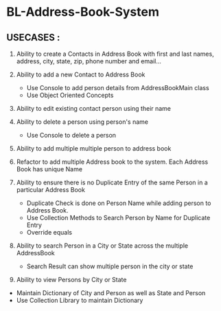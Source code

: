 # BL-Address-Book-System

## USECASES :

1. Ability to create a Contacts in Address Book with first and last names,
   address, city, state, zip, phone number and email...

2. Ability to add a new Contact to Address Book
   - Use Console to add  person details from AddressBookMain class
   - Use Object Oriented Concepts
 
3. Ability to edit existing contact person using their name

4. Ability to delete a person using person's name
   - Use Console to delete a person

5. Ability to add multiple multiple person to address book

6. Refactor to add multiple Address book to the system.
   Each Address Book has unique Name

7. Ability to ensure there is no Duplicate Entry of the same Person
   in a particular Address Book
   - Duplicate Check is done on Person Name while adding person
     to Address Book.
   - Use Collection Methods to Search Person by Name for Duplicate Entry
   - Override equals

8. Ability to search Person in a City or State across the multiple AddressBook
   - Search Result can show multiple person in the city or state

9. Ability to view Persons by City or State 
  - Maintain Dictionary of City and Person as well as State and Person
  - Use Collection Library to maintain Dictionary

